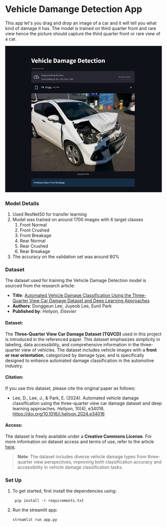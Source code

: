 # Vehicle Damange Detection App

This app let's you drag and drop an image of a car and it will tell you what kind of damage it has.
The model is trained on third quarter front and rare view hence the picture should capture the third quarter front or rare view of a car. 

![app](app_screenshot.jpg)

### Model Details
1. Used ResNet50 for transfer learning
2. Model was trained on around 1700 images with 6 target classes
   1. Front Normal
   1. Front Crushed
   1. Front Breakage
   1. Rear Normal
   1. Rear Crushed
   1. Rear Breakage
9. The accuracy on the validation set was around 80%

### Dataset

The dataset used for training the Vehicle Damage Detection model is sourced from the research article:

- **Title**: [Automated Vehicle Damage Classification Using the Three-Quarter View Car Damage Dataset and Deep Learning Approaches](https://www.sciencedirect.com/science/article/pii/S2405844024100473)
- **Authors**: Donggeun Lee, Juyeob Lee, Eunil Park
- **Published by**: *Heliyon, Elsevier*

#### Dataset:
The **Three-Quarter View Car Damage Dataset (TQVCD)** used in this project is introduced in the referenced paper. This dataset emphasizes simplicity in labeling, data accessibility, and comprehensive information in the three-quarter view of vehicles. The dataset includes vehicle images with a **front or rear orientation**, categorized by damage type, and is specifically designed to enhance automated damage classification in the automotive industry.

#### Citation:
If you use this dataset, please cite the original paper as follows:

- Lee, D., Lee, J., & Park, E. (2024). Automated vehicle damage classification using the three-quarter view car damage dataset and deep learning approaches. *Heliyon*, 10(4), e34016. https://doi.org/10.1016/j.heliyon.2024.e34016

#### Access:
The dataset is freely available under a **Creative Commons License**. For more information on dataset access and terms of use, refer to the article [here](https://doi.org/10.1016/j.heliyon.2024.e34016).

> **Note**: The dataset includes diverse vehicle damage types from three-quarter view perspectives, improving both classification accuracy and accessibility in vehicle damage classification tasks.



### Set Up

1. To get started, first install the dependencies using:
    ```commandline
     pip install -r requirements.txt
    ```
   
2. Run the streamlit app:
   ```commandline
   streamlit run app.py
